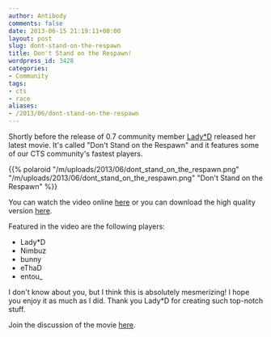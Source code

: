 ```yaml
---
author: Antibody
comments: false
date: 2013-06-15 21:19:11+00:00
layout: post
slug: dont-stand-on-the-respawn
title: Don't Stand on the Respawn!
wordpress_id: 3428
categories:
- Community
tags:
- cts
- race
aliases:
- /2013/06/dont-stand-on-the-respawn
---
```


Shortly before the release of 0.7 community member [Lady*D](http://forums.xonotic.org/member.php?action=profile&uid=3846) released her latest movie. It's called "Don't Stand on the Respawn" and it features some of our CTS community's fastest players.

{{% polaroid
  "/m/uploads/2013/06/dont_stand_on_the_respawn.png"
  "/m/uploads/2013/06/dont_stand_on_the_respawn.png"
  "Don't Stand on the Respawn"
%}}

You can watch the video online [here](http://www.youtube.com/watch?v=t6batR1fvOw) or you can download the high quality version [here](http://178.63.89.77/redirect/XonoticRa%D1%81eMovieByLadyD-Don%27tStandOnTheRespawn.mp4).

Featured in the video are the following players:

  * Lady*D
  * Nimbuz
  * bunny
  * eThaD
  * entou_

I don't know about you, but I think this is absolutely mesmerizing! I hope you enjoy it as much as I did. Thank you Lady*D for creating such top-notch stuff.

Join the discussion of the movie [here](http://forums.xonotic.org/showthread.php?tid=4188).

